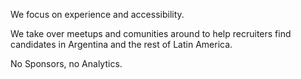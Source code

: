 We focus on experience and accessibility.

We take over meetups and comunities around to help recruiters find candidates in Argentina and the rest of Latin America.

No Sponsors, no Analytics.
